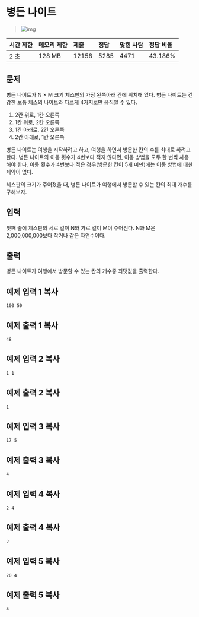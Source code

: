# 병든 나이트

> ![img](https://d2gd6pc034wcta.cloudfront.net/tier/8.svg) 

| 시간 제한 | 메모리 제한 | 제출  | 정답 | 맞힌 사람 | 정답 비율 |
| :-------- | :---------- | :---- | :--- | :-------- | :-------- |
| 2 초      | 128 MB      | 12158 | 5285 | 4471      | 43.186%   |

## 문제

병든 나이트가 N × M 크기 체스판의 가장 왼쪽아래 칸에 위치해 있다. 병든 나이트는 건강한 보통 체스의 나이트와 다르게 4가지로만 움직일 수 있다.

1. 2칸 위로, 1칸 오른쪽
2. 1칸 위로, 2칸 오른쪽
3. 1칸 아래로, 2칸 오른쪽
4. 2칸 아래로, 1칸 오른쪽

병든 나이트는 여행을 시작하려고 하고, 여행을 하면서 방문한 칸의 수를 최대로 하려고 한다. 병든 나이트의 이동 횟수가 4번보다 적지 않다면, 이동 방법을 모두 한 번씩 사용해야 한다. 이동 횟수가 4번보다 적은 경우(방문한 칸이 5개 미만)에는 이동 방법에 대한 제약이 없다.

체스판의 크기가 주어졌을 때, 병든 나이트가 여행에서 방문할 수 있는 칸의 최대 개수를 구해보자.

## 입력

첫째 줄에 체스판의 세로 길이 N와 가로 길이 M이 주어진다. N과 M은 2,000,000,000보다 작거나 같은 자연수이다.

## 출력

병든 나이트가 여행에서 방문할 수 있는 칸의 개수중 최댓값을 출력한다.

## 예제 입력 1 복사

```
100 50
```

## 예제 출력 1 복사

```
48
```

## 예제 입력 2 복사

```
1 1
```

## 예제 출력 2 복사

```
1
```

## 예제 입력 3 복사

```
17 5
```

## 예제 출력 3 복사

```
4
```

## 예제 입력 4 복사

```
2 4
```

## 예제 출력 4 복사

```
2
```

## 예제 입력 5 복사

```
20 4
```

## 예제 출력 5 복사

```
4
```